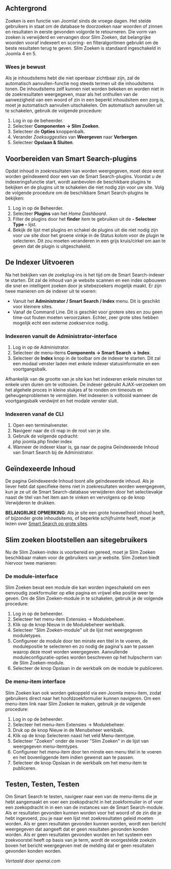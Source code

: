 <!-- Filename: Smart_Search_quickstart_guide / Display title: Snelstartgids Slim Zoeken  -->

## Achtergrond

Zoeken is een functie van Joomla! sinds de vroege dagen. Het stelde gebruikers in staat om de database te doorzoeken naar woorden of zinnen en resultaten in eerste gevonden volgorde te retourneren. Die vorm van zoeken is verwijderd en vervangen door Slim Zoeken, dat belangrijke woorden vooraf indexeert en scoring- en filteralgoritmen gebruikt om de beste resultaten terug te geven. Slim Zoeken is standaard ingeschakeld in Joomla 4 en 5.

### Wees je bewust

Als je inhoudsitems hebt die niet openbaar zichtbaar zijn, zal de automatisch aanvullen-functie nog steeds termen uit die inhoudsitems tonen. De inhoudsitems zelf kunnen niet worden bekeken en worden niet in de zoekresultaten weergegeven, maar als het onthullen van de aanwezigheid van een woord of zin in een beperkt inhoudsitem een zorg is, moet je automatisch aanvullen uitschakelen. Om automatisch aanvullen uit te schakelen, gebruik de volgende procedure:

1. Log in op de beheerder.
2. Selecteer **Componenten → Slim Zoeken**.
3. Selecteer de **Opties** knoppenbalk.
4. Verander *Zoeksuggesties* van **Weergeven** naar **Verbergen**.
5. Selecteer **Opslaan & Sluiten**.

## Voorbereiden van Smart Search-plugins

Opdat inhoud in zoekresultaten kan worden weergegeven, moet deze eerst worden geïndexeerd door een van de Smart Search-plugins. Voordat u de indexeringsfunctie start, wordt aanbevolen de beschikbare plugins te bekijken en de plugins uit te schakelen die niet nodig zijn voor uw site. Volg de volgende procedure om de beschikbare Smart Search-plugins te bekijken:

1. Log in op de Beheerder.
2. Selecteer **Plugins** van het *Home Dashboard*.
3. Filter de plugins door het **finder** item te gebruiken uit de **- Selecteer Type -** lijst.
4. Bekijk de lijst met plugins en schakel de plugins uit die niet nodig zijn voor uw site door het groene vinkje in de Status kolom voor de plugin te selecteren. Dit zou moeten veranderen in een grijs kruis/cirkel om aan te geven dat de plugin is uitgeschakeld.

## De Indexer Uitvoeren

Na het bekijken van de zoekplug-ins is het tijd om de Smart Search-indexer te starten. Dit zal de inhoud van je website scannen en een index opbouwen die snel en intelligent zoeken door je sitebezoekers mogelijk maakt. Er zijn twee manieren om de indexer uit te voeren:

* Vanuit het **Administrator / Smart Search / Index** menu. Dit is geschikt voor kleinere sites.
* Vanaf de Command Line. Dit is geschikt voor grotere sites en zou geen time-out fouten moeten veroorzaken. Echter, zeer grote sites hebben mogelijk echt een externe zoekservice nodig.

### Indexeren vanuit de Administrator-interface

1. Log in op de Administrator.
2. Selecteer de menu-items **Components → Smart Search → Index**.
3. Selecteer de **Index** knop in de toolbar om de indexer te starten. Dit zal een modaal venster laden met enkele indexer statusinformatie en een voortgangsbalk.

Afhankelijk van de grootte van je site kan het indexeren enkele minuten tot enkele uren duren om te voltooien. De indexer gebruikt AJAX-verzoeken om het algehele proces in kleine stukjes af te ronden om timeouts en geheugenproblemen te vermijden. Het indexeren is voltooid wanneer de voortgangsbalk verdwijnt en het modale venster sluit.

### Indexeren vanaf de CLI

1. Open een terminalvenster.
2. Navigeer naar de cli map in de root van je site.
3. Gebruik de volgende opdracht:<br>
    php joomla.php finder:index
4. Wanneer de indexer klaar is, ga naar de pagina Geïndexeerde Inhoud van Smart Search bij de Administrator.

## Geïndexeerde Inhoud

De pagina Geïndexeerde Inhoud toont alle geïndexeerde inhoud. Als je liever hebt dat specifieke items niet in zoekresultaten worden weergegeven, kun je ze uit de Smart Search-database verwijderen door het selectievakje naast de titel van het item aan te vinken en vervolgens op de knop Verwijderen te drukken.

**BELANGRIJKE OPMERKING**: Als je site een grote hoeveelheid inhoud heeft, of bijzonder grote inhoudsitems, of beperkte schijfruimte heeft, moet je lezen over [Smart Search op grote sites](jdocmanual?article=user/smart-search/smart-search-on-large-sites).

## Slim zoeken blootstellen aan sitegebruikers

Nu de Slim Zoeken-index is voorbereid en gereed, moet je Slim Zoeken beschikbaar maken voor de gebruikers van je website. Slim Zoeken biedt hiervoor twee manieren:

### De module-interface

Slim Zoeken bevat een module die kan worden ingeschakeld om een eenvoudig zoekformulier op elke pagina en vrijwel elke positie weer te geven. Om de Slim Zoeken-module in te schakelen, gebruik je de volgende procedure:

1.  Log in op de beheerder.
2.  Selecteer het menu-item Extensies → Modulebeheer.
3.  Klik op de knop Nieuw in de Modulebeheer werkbalk.
4.  Selecteer "Slim Zoeken-module" uit de lijst met weergegeven moduletypes.
5.  Configureer de module door ten minste een titel in te voeren, de modulepositie te selecteren en zo nodig de pagina's aan te passen waarop deze moet worden weergegeven. Aanvullende moduleconfiguratie-opties worden beschreven op het hulpscherm van de Slim Zoeken-module.
6.  Selecteer de knop Opslaan in de werkbalk om de module te publiceren.

### De menu-item interface

Slim Zoeken kan ook worden gekoppeld via een Joomla menu-item, zodat gebruikers direct naar het hoofdzoekformulier kunnen navigeren. Om een menu-item link naar Slim Zoeken te maken, gebruik je de volgende procedure:

1.  Log in op de beheerder.
2.  Selecteer het menu-item Extensies → Modulebeheer.
3.  Druk op de knop Nieuw in de Menubeheer werkbalk.
4.  Klik op de knop Selecteren naast het veld Menu-itemtype.
5.  Selecteer "Zoeken" onder de invoer "Slim Zoeken" in de lijst van weergegeven menu-itemtypes.
6.  Configureer het menu-item door ten minste een menu titel in te voeren en het bovenliggende item indien gewenst aan te passen.
7.  Selecteer de knop Opslaan in de werkbalk om het menu-item te publiceren.

## Testen, Testen, Testen

Om Smart Search te testen, navigeer naar een van de menu-items die je hebt aangemaakt en voer een zoekopdracht in het zoekformulier in of voer een zoekopdracht in in een van de instances van de Smart Search-module. Als er resultaten gevonden kunnen worden voor het woord of de zin die je hebt ingevoerd, zou je naar een lijst met zoekresultaten geleid moeten worden. Als er geen resultaten gevonden kunnen worden, wordt een bericht weergegeven dat aangeeft dat er geen resultaten gevonden konden worden. Als er geen resultaten gevonden worden en het systeem een zoekvoorstel heeft op basis van je term, wordt de voorgestelde zoekzin boven het bericht weergegeven met de melding dat er geen resultaten gevonden konden worden.

*Vertaald door openai.com*

